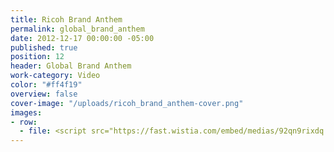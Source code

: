 ```yaml
---
title: Ricoh Brand Anthem
permalink: global_brand_anthem
date: 2012-12-17 00:00:00 -05:00
published: true
position: 12
header: Global Brand Anthem
work-category: Video
color: "#ff4f19"
overview: false
cover-image: "/uploads/ricoh_brand_anthem-cover.png"
images:
- row:
  - file: <script src="https://fast.wistia.com/embed/medias/92qn9rixdq.jsonp" async></script><script src="https://fast.wistia.com/assets/external/E-v1.js" async></script><div class="wistia_responsive_padding" style="padding:56.25% 0 0 0;position:relative;"><div class="wistia_responsive_wrapper" style="height:100%;left:0;position:absolute;top:0;width:100%;"><div class="wistia_embed wistia_async_92qn9rixdq videoFoam=true" style="height:100%;width:100%">&nbsp;</div></div></div>
---
```

